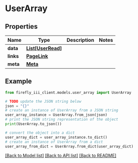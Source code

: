 # UserArray


## Properties

Name | Type | Description | Notes
------------ | ------------- | ------------- | -------------
**data** | [**List[UserRead]**](UserRead.md) |  | 
**links** | [**PageLink**](PageLink.md) |  | 
**meta** | [**Meta**](Meta.md) |  | 

## Example

```python
from firefly_iii_client.models.user_array import UserArray

# TODO update the JSON string below
json = "{}"
# create an instance of UserArray from a JSON string
user_array_instance = UserArray.from_json(json)
# print the JSON string representation of the object
print(UserArray.to_json())

# convert the object into a dict
user_array_dict = user_array_instance.to_dict()
# create an instance of UserArray from a dict
user_array_from_dict = UserArray.from_dict(user_array_dict)
```
[[Back to Model list]](../README.md#documentation-for-models) [[Back to API list]](../README.md#documentation-for-api-endpoints) [[Back to README]](../README.md)


